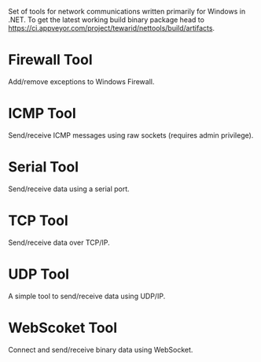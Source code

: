 Set of tools for network communications written primarily for Windows in .NET. To get the latest working build binary package head to https://ci.appveyor.com/project/tewarid/nettools/build/artifacts.

Firewall Tool
=============
Add/remove exceptions to Windows Firewall.

ICMP Tool
=========
Send/receive ICMP messages using raw sockets (requires admin privilege).

Serial Tool
===========
Send/receive data using a serial port.

TCP Tool
========
Send/receive data over TCP/IP.

UDP Tool
========
A simple tool to send/receive data using UDP/IP.

WebScoket Tool
==============
Connect and send/receive binary data using WebSocket.
